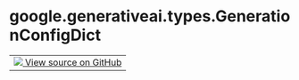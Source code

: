 <div itemscope itemtype="http://developers.google.com/ReferenceObject">
<meta itemprop="name" content="google.generativeai.types.GenerationConfigDict" />
<meta itemprop="path" content="Stable" />
</div>

# google.generativeai.types.GenerationConfigDict

<!-- Insert buttons and diff -->

<table class="tfo-notebook-buttons tfo-api nocontent">
<td>
  <a target="_blank" href="https://github.com/google/generative-ai-python/blob/master/google/generativeai/types/generation_types.py#L80-L87">
    <img src="https://www.tensorflow.org/images/GitHub-Mark-32px.png" />
    View source on GitHub
  </a>
</td>
</table>





<!-- Placeholder for "Used in" -->


